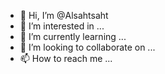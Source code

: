 - 👋 Hi, I’m @Alsahtsaht
- 👀 I’m interested in ...
- 🌱 I’m currently learning ...
- 💞️ I’m looking to collaborate on ...
- 📫 How to reach me ...

<!---
Alsahtsaht/Alsahtsaht is a ✨ special ✨ repository because its `README.md` (this file) appears on your GitHub profile.
You can click the Preview link to take a look at your changes.
--->
